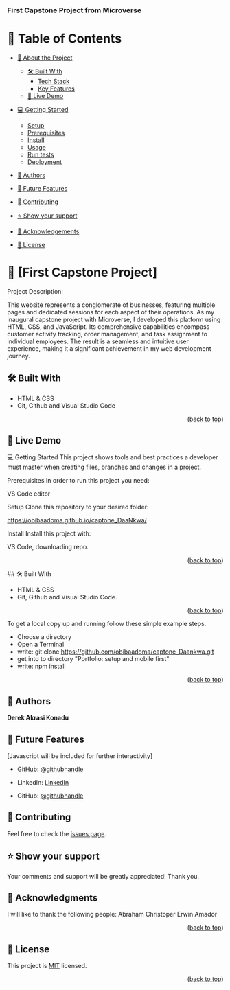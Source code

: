 <h3><b>First Capstone Project from Microverse</b></h3>

# 📗 Table of Contents

- [📖 About the Project](#about-project)
  - [🛠 Built With](#built-with)
    - [Tech Stack](#tech-stack)
    - [Key Features](#key-features)
  - [🚀 Live Demo](#https://obibaadoma.github.io/captone_DaaNkwa)
- [💻 Getting Started](#getting-started)
  - [Setup](#setup)
  - [Prerequisites](#prerequisites)
  - [Install](#install)
  - [Usage](#usage)
  - [Run tests](#run-tests)
  - [Deployment](#triangular_flag_on_post-deployment)
- [👥 Authors](#authors)
- [🔭 Future Features](#future-features)
- [🤝 Contributing](#contributing)
- [⭐️ Show your support](#support)
- [🙏 Acknowledgements](#acknowledgements)

- [📝 License](#MIT)


# 📖 [First Capstone Project] <a name="about-project"></a>

Project Description:

This website represents a conglomerate of businesses, featuring multiple pages and dedicated sessions for each aspect of their operations. As my inaugural capstone project with Microverse, I developed this platform using HTML, CSS, and JavaScript. Its comprehensive capabilities encompass customer activity tracking, order management, and task assignment to individual employees. The result is a seamless and intuitive user experience, making it a significant achievement in my web development journey.
## 🛠 Built With <a name="built-with"></a>

- HTML & CSS
- Git, Github and Visual Studio Code

<p align="right">(<a href="#readme-top">back to top</a>)</p>

## 🚀 Live Demo <a name="not available"></a>

💻 Getting Started
This project shows tools and best practices a developer must master when creating files, 
branches and changes in a project.

Prerequisites
In order to run this project you need:

VS Code editor

Setup
Clone this repository to your desired folder:

https://obibaadoma.github.io/captone_DaaNkwa/

Install
Install this project with:

VS Code, downloading repo.

<p align="right">(<a href="#readme-top">back to top</a>)</p>
## 🛠 Built With <a name="built-with"></a>

- HTML & CSS
- Git, Github and Visual Studio Code.

<p align="right">(<a href="#readme-top">back to top</a>)</p>


To get a local copy up and running follow these simple example steps.

- Choose a directory
- Open a Terminal
- write: git clone https://github.com/obibaadoma/captone_Daankwa.git
- get into to directory "Portfolio: setup and mobile first"
- write: npm install

<p align="right">(<a href="#readme-top">back to top</a>)</p>

## 👥 Authors <a name="authors"></a>

  **Derek Akrasi Konadu**
      

## 👥 Future Features <a name="authors"></a>
[Javascript will be included for further interactivity]


- GitHub: [@githubhandle](https://obibaadoma.github.io/potfolio-desktop/)
- LinkedIn: [LinkedIn](https://www.linkedin.com/in/iderek-akrasi-konadu-187453151/)

- GitHub: [@githubhandle](https://www.linkedin.com/in/derek-akrasi-konadu-187453151)

## 🤝 Contributing <a name="contributor"></a>

Feel free to check the [issues page](../../issues/).

## ⭐️ Show your support <a name="support"></a>
  Your comments and support will be greatly appreciated! Thank you.

## 🙏 Acknowledgments <a name="acknowledgements"></a>
I will like to thank the following people:
  Abraham Christoper
  Erwin Amador

<p align="right">(<a href="#readme-top">back to top</a>)</p>


## 📝 License <a name="license"></a>

This project is [MIT](./LICENSE) licensed.


<p align="right">(<a href="#readme-top">back to top</a>)</p>
